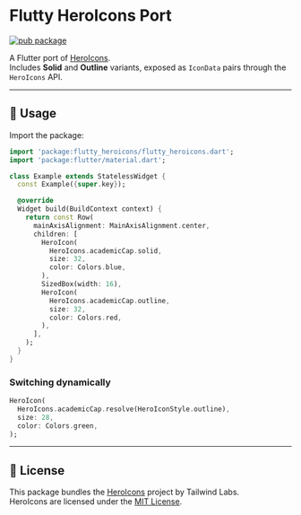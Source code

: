 # Flutty HeroIcons Port

[![pub package](https://img.shields.io/pub/v/flutty_heroicons.svg)](https://pub.dev/packages/flutty_heroicons)

A Flutter port of [HeroIcons](https://heroicons.com).  
Includes **Solid** and **Outline** variants, exposed as `IconData` pairs through the `HeroIcons` API.

---

## 🎨 Usage

Import the package:

```dart
import 'package:flutty_heroicons/flutty_heroicons.dart';
import 'package:flutter/material.dart';

class Example extends StatelessWidget {
  const Example({super.key});

  @override
  Widget build(BuildContext context) {
    return const Row(
      mainAxisAlignment: MainAxisAlignment.center,
      children: [
        HeroIcon(
          HeroIcons.academicCap.solid,
          size: 32,
          color: Colors.blue,
        ),
        SizedBox(width: 16),
        HeroIcon(
          HeroIcons.academicCap.outline,
          size: 32,
          color: Colors.red,
        ),
      ],
    );
  }
}
```

### Switching dynamically

```dart
HeroIcon(
  HeroIcons.academicCap.resolve(HeroIconStyle.outline),
  size: 28,
  color: Colors.green,
);
```

---

## 📝 License

This package bundles the [HeroIcons](https://heroicons.com) project by Tailwind Labs.  
HeroIcons are licensed under the [MIT License](https://opensource.org/licenses/MIT).
